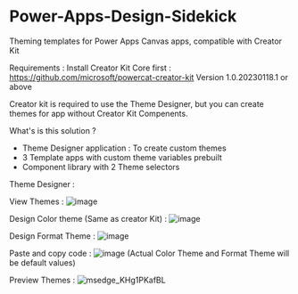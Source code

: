 # Power-Apps-Design-Sidekick
Theming templates for Power Apps Canvas apps, compatible with Creator Kit

Requirements : Install Creator Kit Core first  : https://github.com/microsoft/powercat-creator-kit Version 1.0.20230118.1 or above

Creator kit is required to use the Theme Designer, but you can create themes for app without Creator Kit Compenents.

What's is this solution ?

- Theme Designer application : To create custom themes
- 3 Template apps with custom theme variables prebuilt
- Component library with 2 Theme selectors

Theme Designer :

View Themes : ![image](https://user-images.githubusercontent.com/125589668/220306221-a57df476-3244-4dbe-b16c-eaeb5f2e0cc9.png)

Design Color theme (Same as creator Kit) : ![image](https://user-images.githubusercontent.com/125589668/220306418-2401843b-97d2-4bd4-9184-c789a4947daf.png)

Design Format Theme : ![image](https://user-images.githubusercontent.com/125589668/220307412-a43d9fd7-2bdd-498b-9553-38c3d33c8072.png)

Paste and copy code : ![image](https://user-images.githubusercontent.com/125589668/220307800-0d628387-ea69-499e-89d3-7c602cb5d495.png)
(Actual Color Theme and Format Theme will be default values)

Preview Themes : ![msedge_KHg1PKafBL](https://user-images.githubusercontent.com/125589668/220310546-bda02d09-0ce0-4890-8edb-a6b3eba52a82.gif)
